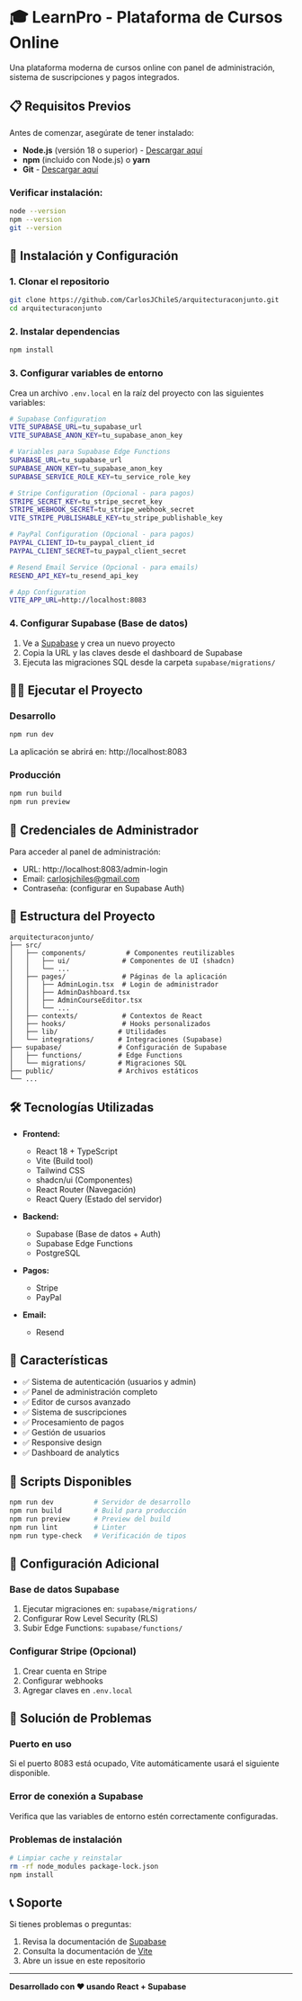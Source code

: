 # 🎓 LearnPro - Plataforma de Cursos Online

Una plataforma moderna de cursos online con panel de administración, sistema de suscripciones y pagos integrados.

## 📋 Requisitos Previos

Antes de comenzar, asegúrate de tener instalado:

- **Node.js** (versión 18 o superior) - [Descargar aquí](https://nodejs.org/)
- **npm** (incluido con Node.js) o **yarn**
- **Git** - [Descargar aquí](https://git-scm.com/)

### Verificar instalación:
```bash
node --version
npm --version
git --version
```

## 🚀 Instalación y Configuración

### 1. Clonar el repositorio
```bash
git clone https://github.com/CarlosJChileS/arquitecturaconjunto.git
cd arquitecturaconjunto
```

### 2. Instalar dependencias
```bash
npm install
```

### 3. Configurar variables de entorno
Crea un archivo `.env.local` en la raíz del proyecto con las siguientes variables:

```bash
# Supabase Configuration
VITE_SUPABASE_URL=tu_supabase_url
VITE_SUPABASE_ANON_KEY=tu_supabase_anon_key

# Variables para Supabase Edge Functions
SUPABASE_URL=tu_supabase_url
SUPABASE_ANON_KEY=tu_supabase_anon_key
SUPABASE_SERVICE_ROLE_KEY=tu_service_role_key

# Stripe Configuration (Opcional - para pagos)
STRIPE_SECRET_KEY=tu_stripe_secret_key
STRIPE_WEBHOOK_SECRET=tu_stripe_webhook_secret
VITE_STRIPE_PUBLISHABLE_KEY=tu_stripe_publishable_key

# PayPal Configuration (Opcional - para pagos)
PAYPAL_CLIENT_ID=tu_paypal_client_id
PAYPAL_CLIENT_SECRET=tu_paypal_client_secret

# Resend Email Service (Opcional - para emails)
RESEND_API_KEY=tu_resend_api_key

# App Configuration
VITE_APP_URL=http://localhost:8083
```

### 4. Configurar Supabase (Base de datos)

1. Ve a [Supabase](https://supabase.com/) y crea un nuevo proyecto
2. Copia la URL y las claves desde el dashboard de Supabase
3. Ejecuta las migraciones SQL desde la carpeta `supabase/migrations/`

## 🏃‍♂️ Ejecutar el Proyecto

### Desarrollo
```bash
npm run dev
```
La aplicación se abrirá en: http://localhost:8083

### Producción
```bash
npm run build
npm run preview
```

## 🔑 Credenciales de Administrador

Para acceder al panel de administración:
- URL: http://localhost:8083/admin-login
- Email: carlosjchiles@gmail.com
- Contraseña: (configurar en Supabase Auth)

## 📁 Estructura del Proyecto

```
arquitecturaconjunto/
├── src/
│   ├── components/          # Componentes reutilizables
│   │   ├── ui/             # Componentes de UI (shadcn)
│   │   └── ...
│   ├── pages/              # Páginas de la aplicación
│   │   ├── AdminLogin.tsx  # Login de administrador
│   │   ├── AdminDashboard.tsx
│   │   ├── AdminCourseEditor.tsx
│   │   └── ...
│   ├── contexts/           # Contextos de React
│   ├── hooks/              # Hooks personalizados
│   ├── lib/               # Utilidades
│   └── integrations/      # Integraciones (Supabase)
├── supabase/              # Configuración de Supabase
│   ├── functions/         # Edge Functions
│   └── migrations/        # Migraciones SQL
├── public/                # Archivos estáticos
└── ...
```

## 🛠️ Tecnologías Utilizadas

- **Frontend:**
  - React 18 + TypeScript
  - Vite (Build tool)
  - Tailwind CSS
  - shadcn/ui (Componentes)
  - React Router (Navegación)
  - React Query (Estado del servidor)

- **Backend:**
  - Supabase (Base de datos + Auth)
  - Supabase Edge Functions
  - PostgreSQL

- **Pagos:**
  - Stripe
  - PayPal

- **Email:**
  - Resend

## 🌟 Características

- ✅ Sistema de autenticación (usuarios y admin)
- ✅ Panel de administración completo
- ✅ Editor de cursos avanzado
- ✅ Sistema de suscripciones
- ✅ Procesamiento de pagos
- ✅ Gestión de usuarios
- ✅ Responsive design
- ✅ Dashboard de analytics

## 📝 Scripts Disponibles

```bash
npm run dev          # Servidor de desarrollo
npm run build        # Build para producción
npm run preview      # Preview del build
npm run lint         # Linter
npm run type-check   # Verificación de tipos
```

## 🔧 Configuración Adicional

### Base de datos Supabase
1. Ejecutar migraciones en: `supabase/migrations/`
2. Configurar Row Level Security (RLS)
3. Subir Edge Functions: `supabase/functions/`

### Configurar Stripe (Opcional)
1. Crear cuenta en Stripe
2. Configurar webhooks
3. Agregar claves en `.env.local`

## 🐛 Solución de Problemas

### Puerto en uso
Si el puerto 8083 está ocupado, Vite automáticamente usará el siguiente disponible.

### Error de conexión a Supabase
Verifica que las variables de entorno estén correctamente configuradas.

### Problemas de instalación
```bash
# Limpiar cache y reinstalar
rm -rf node_modules package-lock.json
npm install
```

## 📞 Soporte

Si tienes problemas o preguntas:
1. Revisa la documentación de [Supabase](https://supabase.com/docs)
2. Consulta la documentación de [Vite](https://vitejs.dev/)
3. Abre un issue en este repositorio

---

**Desarrollado con ❤️ usando React + Supabase**
